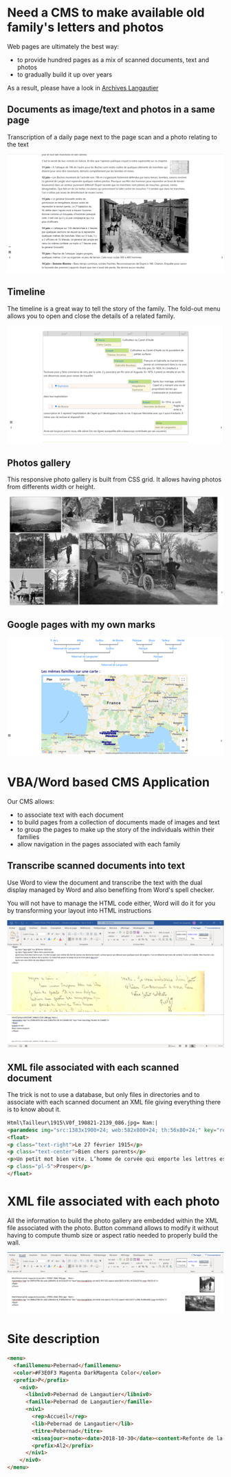 # Need a CMS to make available old family's letters and photos

Web pages are ultimately the best way:
- to provide hundred pages as a mix of scanned documents, text and photos
- to gradually build it up over years

As a result, please have a look in [Archives Langautier](http:langautier.free.fr)

## Documents as image/text and photos in a same page

Transcription of a daily page next to the page scan and a photo relating to the text

![Image doc](https://github.com/langautier/family-archives-cms/blob/master/Documents.png)

## Timeline
The timeline is a great way to tell the story of the family. The fold-out menu allows you to open and close the details of a related family.

![Image frises](https://github.com/langautier/family-archives-cms/blob/master/Frises.png)

## Photos gallery
This responsive photo gallery is built from CSS grid. It allows having photos from differents width or height.

![Image frises](https://github.com/langautier/family-archives-cms/blob/master/Gallery.png)

## Google pages with my own marks

![Image carte](https://github.com/langautier/family-archives-cms/blob/master/Carte.png)

# VBA/Word based CMS Application
Our CMS allows:
- to associate text with each document
- to build pages from a collection of documents made of images and text
- to group the pages to make up the story of the individuals within their families
- allow navigation in the pages associated with each family

## Transcribe scanned documents into text

Use Word to view the document and transcribe the text with the dual display managed by Word and also benefiting from Word's spell checker.

You will not have to manage the HTML code either, Word will do it for you by transforming your layout into HTML instructions

![Image carte](https://github.com/langautier/family-archives-cms/blob/master/Creation%20Fichier%20HTM.png)

## XML file associated with each scanned document

The trick is not to use a database, but only files in directories and to associate with each scanned document an XML file giving everything there is to know about it.

```HTML
Html\Tailleur\1915\V0f_190821-2139_086.jpg=	Nam:|
<paramdesc img="src:1383x1900+24; web:582x800+24; th:56x80+24;" key="row-class:blog; thumb; th:56x80;"/>
<float>
<p class="text-right">Le 27 février 1915</p>
<p class="text-center">Bien chers parents</p>
<p>Un petit mot bien vite. L’homme de corvée qui emporte les lettres est là à côté de moi qui attend pour emporter les baisers que je vous envoie.</p>
<p class="pl-5">Prosper</p>
</float>
```
# XML file associated with each photo
All the information to build the photo gallery are embedded within the XML file associated with the photo. Button command allows to modify it without having to compute thumb size or aspect ratio needed to properly build the wall.

![Image carte](https://github.com/langautier/family-archives-cms/blob/master/Gallery%20XML.png)

# Site description
```HTML
<menu>
  <famillemenu>Pebernad</famillemenu>
  <color>#F3E0F3 Magenta DarkMagenta Color</color>
  <prefix>P</prefix>
    <niv0>
      <libniv0>Pebernad de Langautier</libniv0>
      <famille>Pebernad de Langautier</famille>
      <niv1>
        <rep>Accueil</rep>
        <lib>Pebernad de Langautier</lib>
        <titre>Pebernad</titre>
        <miseajour><note><date>2018-10-30</date><content>Refonte de la page à l'occasion de l'introduction de la frise à tiroir</content></note><note><date>2015-02-23</date><content>Création de la page</content></note></miseajour>
        <prefix>Al2</prefix>
      </niv1>
    </niv0>
</menu>
 ```
